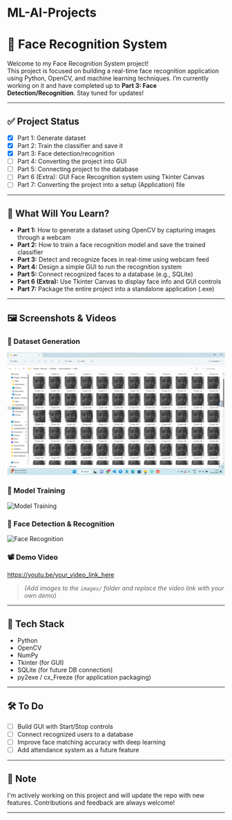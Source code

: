 # ML-AI-Projects

# 👤 Face Recognition System

Welcome to my Face Recognition System project!  
This project is focused on building a real-time face recognition application using Python, OpenCV, and machine learning techniques. I’m currently working on it and have completed up to **Part 3: Face Detection/Recognition**. Stay tuned for updates!

---

## ✅ Project Status

- [x] Part 1: Generate dataset  
- [x] Part 2: Train the classifier and save it  
- [x] Part 3: Face detection/recognition  
- [ ] Part 4: Converting the project into GUI  
- [ ] Part 5: Connecting project to the database  
- [ ] Part 6 (Extra): GUI Face Recognition system using Tkinter Canvas  
- [ ] Part 7: Converting the project into a setup (Application) file  

---

## 🎯 What Will You Learn?

- **Part 1:** How to generate a dataset using OpenCV by capturing images through a webcam  
- **Part 2:** How to train a face recognition model and save the trained classifier  
- **Part 3:** Detect and recognize faces in real-time using webcam feed  
- **Part 4:** Design a simple GUI to run the recognition system  
- **Part 5:** Connect recognized faces to a database (e.g., SQLite)  
- **Part 6 (Extra):** Use Tkinter Canvas to display face info and GUI controls  
- **Part 7:** Package the entire project into a standalone application (.exe)

---

## 🖼️ Screenshots & Videos

### 📸 Dataset Generation
![Dataset Generation](images/data.png)

### 🧠 Model Training
![Model Training](images/model_training.png)

### 🧍 Face Detection & Recognition
![Face Recognition](images/face_recognition.png)

### 📽️ Demo Video
https://youtu.be/your_video_link_here

> *(Add images to the `images/` folder and replace the video link with your own demo)*

---

## 🔧 Tech Stack

- Python
- OpenCV
- NumPy
- Tkinter (for GUI)
- SQLite (for future DB connection)
- py2exe / cx_Freeze (for application packaging)

---

## 🛠️ To Do

- [ ] Build GUI with Start/Stop controls  
- [ ] Connect recognized users to a database  
- [ ] Improve face matching accuracy with deep learning  
- [ ] Add attendance system as a future feature

---

## 📌 Note

I'm actively working on this project and will update the repo with new features. Contributions and feedback are always welcome!

---



